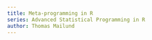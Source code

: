 ```yaml
---
title: Meta-programming in R
series: Advanced Statistical Programming in R
author: Thomas Mailund
---
```


